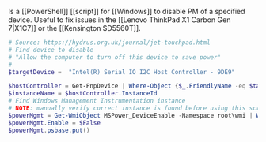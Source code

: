 Is a [[PowerShell]] [[script]] for [[Windows]] to disable PM of a specified device.
Useful to fix issues in the [[Lenovo ThinkPad X1 Carbon Gen 7|X1C7]] or the [[Kensington SD5560T]].
```powershell
# Source: https://hydrus.org.uk/journal/jet-touchpad.html
# Find device to disable
# "Allow the computer to turn off this device to save power"
#
$targetDevice =  "Intel(R) Serial IO I2C Host Controller - 9DE9"

$hostController = Get-PnpDevice | Where-Object {$_.FriendlyName -eq $targetDevice}
$instanceName = $hostController.InstanceId
# Find Windows Management Instrumentation instance
# NOTE: manually verify correct instance is found before using this script
$powerMgmt = Get-WmiObject MSPower_DeviceEnable -Namespace root\wmi | Where-Object {$_.InstanceName -like "${instanceName}*"}
$powerMgmt.Enable = $False
$powerMgmt.psbase.put()
```